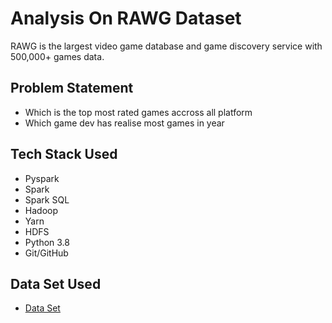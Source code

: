 # Analysis On RAWG Dataset

RAWG is the largest video game database and game discovery service with 500,000+ games data.

## Problem Statement
* Which is the top most rated games accross all platform
* Which game dev has realise most games in year


## Tech Stack Used
* Pyspark
* Spark
* Spark SQL
* Hadoop
* Yarn
* HDFS
* Python 3.8
* Git/GitHub

## Data Set Used
* [Data Set](https://api.rawg.io/docs/)
